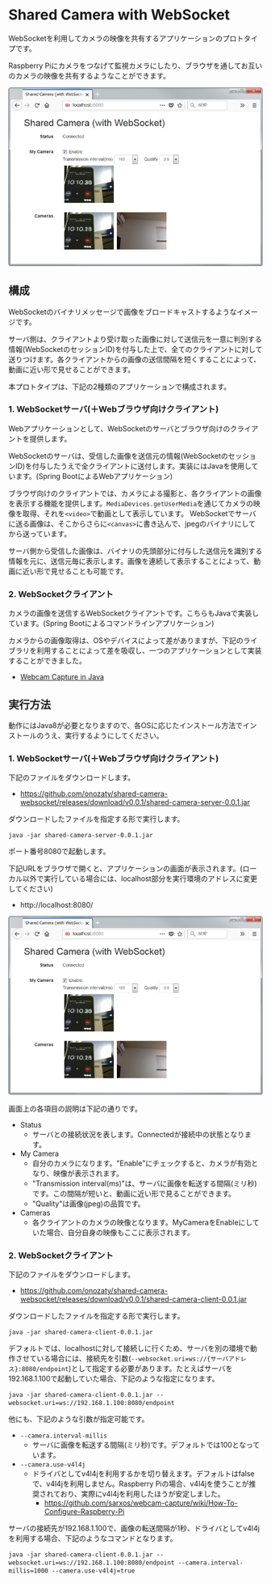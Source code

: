 # Shared Camera with WebSocket

WebSocketを利用してカメラの映像を共有するアプリケーションのプロトタイプです。

Raspberry Piにカメラをつなげて監視カメラにしたり、ブラウザを通してお互いのカメラの映像を共有するようなことができます。

<img src="screenshot.png" width="600px">

## 構成

WebSocketのバイナリメッセージで画像をブロードキャストするようなイメージです。

サーバ側は、クライアントより受け取った画像に対して送信元を一意に判別する情報(WebSocketのセッションID)を付与した上で、全てのクライアントに対して送りつけます。各クライアントからの画像の送信間隔を短くすることによって、動画に近い形で見せることができます。

本プロトタイプは、下記の2種類のアプリケーションで構成されます。

### 1. WebSocketサーバ(＋Webブラウザ向けクライアント)

Webアプリケーションとして、WebSocketのサーバとブラウザ向けのクライアントを提供します。

WebSocketのサーバは、受信した画像を送信元の情報(WebSocketのセッションID)を付与したうえで全クライアントに送付します。実装にはJavaを使用しています。(Spring BootによるWebアプリケーション)

ブラウザ向けのクライアントでは、カメラによる撮影と、各クライアントの画像を表示する機能を提供します。`MediaDevices.getUserMedia`を通じてカメラの映像を取得、それを`<video>`で動画として表示しています。
WebSocketでサーバに送る画像は、そこからさらに`<canvas>`に書き込んで、jpegのバイナリにしてから送っています。

サーバ側から受信した画像は、バイナリの先頭部分に付与した送信元を識別する情報を元に、送信元毎に表示します。画像を連続して表示することによって、動画に近い形で見せることも可能です。

### 2. WebSocketクライアント

カメラの画像を送信するWebSocketクライアントです。こちらもJavaで実装しています。(Spring Bootによるコマンドラインアプリケーション)

カメラからの画像取得は、OSやデバイスによって差がありますが、下記のライブラリを利用することによって差を吸収し、一つのアプリケーションとして実装することができました。

* [Webcam Capture in Java](http://webcam-capture.sarxos.pl/)

## 実行方法

動作にはJava8が必要となりますので、各OSに応じたインストール方法でインストールのうえ、実行するようにしてください。

### 1. WebSocketサーバ(＋Webブラウザ向けクライアント)

下記のファイルをダウンロードします。

* https://github.com/onozaty/shared-camera-websocket/releases/download/v0.0.1/shared-camera-server-0.0.1.jar

ダウンロードしたファイルを指定する形で実行します。

```
java -jar shared-camera-server-0.0.1.jar
```

ポート番号8080で起動します。

下記URLをブラウザで開くと、アプリケーションの画面が表示されます。(ローカル以外で実行している場合には、localhost部分を実行環境のアドレスに変更してください)

* http://localhost:8080/

<img src="screenshot.png" width="600px">

画面上の各項目の説明は下記の通りです。

* Status
  * サーバとの接続状況を表します。Connectedが接続中の状態となります。
* My Camera
  * 自分のカメラになります。"Enable"にチェックすると、カメラが有効となり、映像が表示されます。
  * "Transmission interval(ms)"は、サーバに画像を転送する間隔(ミリ秒)です。この間隔が短いと、動画に近い形で見ることができます。
  * "Quality"は画像(jpeg)の品質です。
* Cameras
  * 各クライアントのカメラの映像となります。MyCameraをEnableにしていた場合、自分自身の映像もここに表示されます。

### 2. WebSocketクライアント

下記のファイルをダウンロードします。

* https://github.com/onozaty/shared-camera-websocket/releases/download/v0.0.1/shared-camera-client-0.0.1.jar

ダウンロードしたファイルを指定する形で実行します。

```
java -jar shared-camera-client-0.0.1.jar
```

デフォルトでは、localhostに対して接続しに行くため、サーバを別の環境で動作させている場合には、接続先を引数(`--websocket.uri=ws://{サーバアドレス}:8080/endpoint`)として指定する必要があります。たとえばサーバを192.168.1.100で起動していた場合、下記のような指定になります。

```
java -jar shared-camera-client-0.0.1.jar --websocket.uri=ws://192.168.1.100:8080/endpoint
```

他にも、下記のような引数が指定可能です。

* `--camera.interval-millis`
  * サーバに画像を転送する間隔(ミリ秒)です。デフォルトでは100となっています。
* `--camera.use-v4l4j`
  * ドライバとしてv4l4jを利用するかを切り替えます。デフォルトはfalseで、v4l4jを利用しません。Raspberry Piの場合、v4l4jを使うことが推奨されており、実際にv4l4jを利用したほうが安定しました。
    * https://github.com/sarxos/webcam-capture/wiki/How-To-Configure-Raspberry-Pi

サーバの接続先が192.168.1.100で、画像の転送間隔が1秒、ドライバとしてv4l4jを利用する場合、下記のようなコマンドとなります。

```
java -jar shared-camera-client-0.0.1.jar --websocket.uri=ws://192.168.1.100:8080/endpoint --camera.interval-millis=1000 --camera.use-v4l4j=true
```
